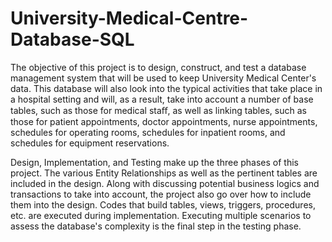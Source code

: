# University-Medical-Centre-Database-SQL


The objective of this project is to design, construct, and test a database management system that will be used to keep University Medical Center's data. 
This database will also look into the typical activities that take place in a hospital setting and will, as a result, take into account a number of base tables, such as those for medical staﬀ, as well as linking tables, 
such as those for patient appointments, doctor appointments, nurse appointments, schedules for operating rooms, schedules for inpatient rooms, and schedules for equipment reservations.



Design, Implementation, and Testing make up the three phases of this project. 
The various Entity Relationships as well as the pertinent tables are included in the design. 
Along with discussing potential business logics and transactions to take into account, the project also go over how to include them into the design. 
Codes that build tables, views, triggers, procedures, etc. are executed during implementation. 
Executing multiple scenarios to assess the database's complexity is the final step in the testing phase.

